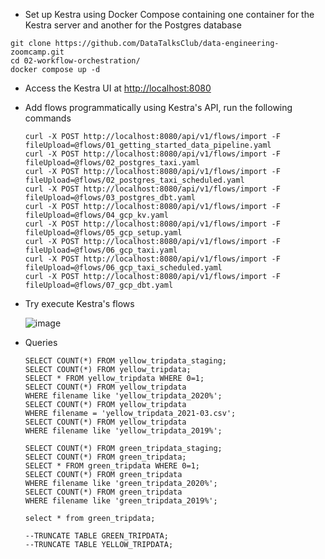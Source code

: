 
- Set up Kestra using Docker Compose containing one container for the Kestra server and another for the Postgres database
  
```
git clone https://github.com/DataTalksClub/data-engineering-zoomcamp.git
cd 02-workflow-orchestration/
docker compose up -d
```

- Access the Kestra UI at [http://localhost:8080](http://localhost:8080])

- Add flows programmatically using Kestra's API, run the following commands
  
  ```
  curl -X POST http://localhost:8080/api/v1/flows/import -F fileUpload=@flows/01_getting_started_data_pipeline.yaml
  curl -X POST http://localhost:8080/api/v1/flows/import -F fileUpload=@flows/02_postgres_taxi.yaml
  curl -X POST http://localhost:8080/api/v1/flows/import -F fileUpload=@flows/02_postgres_taxi_scheduled.yaml
  curl -X POST http://localhost:8080/api/v1/flows/import -F fileUpload=@flows/03_postgres_dbt.yaml
  curl -X POST http://localhost:8080/api/v1/flows/import -F fileUpload=@flows/04_gcp_kv.yaml
  curl -X POST http://localhost:8080/api/v1/flows/import -F fileUpload=@flows/05_gcp_setup.yaml
  curl -X POST http://localhost:8080/api/v1/flows/import -F fileUpload=@flows/06_gcp_taxi.yaml
  curl -X POST http://localhost:8080/api/v1/flows/import -F fileUpload=@flows/06_gcp_taxi_scheduled.yaml
  curl -X POST http://localhost:8080/api/v1/flows/import -F fileUpload=@flows/07_gcp_dbt.yaml
  ```

- Try execute Kestra's flows

  ![image](https://github.com/user-attachments/assets/a6ebf7d2-c113-405d-8e4a-94f3de4c9ffc)


- Queries

  ```
  SELECT COUNT(*) FROM yellow_tripdata_staging;
  SELECT COUNT(*) FROM yellow_tripdata;
  SELECT * FROM yellow_tripdata WHERE 0=1;
  SELECT COUNT(*) FROM yellow_tripdata
  WHERE filename like 'yellow_tripdata_2020%';
  SELECT COUNT(*) FROM yellow_tripdata
  WHERE filename = 'yellow_tripdata_2021-03.csv';
  SELECT COUNT(*) FROM yellow_tripdata
  WHERE filename like 'yellow_tripdata_2019%';
  
  SELECT COUNT(*) FROM green_tripdata_staging;
  SELECT COUNT(*) FROM green_tripdata;
  SELECT * FROM green_tripdata WHERE 0=1;
  SELECT COUNT(*) FROM green_tripdata
  WHERE filename like 'green_tripdata_2020%';
  SELECT COUNT(*) FROM green_tripdata
  WHERE filename like 'green_tripdata_2019%';
  
  select * from green_tripdata;
  
  --TRUNCATE TABLE GREEN_TRIPDATA;
  --TRUNCATE TABLE YELLOW_TRIPDATA;
  
  ```
  
